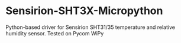 # Sensirion-SHT3X-Micropython
Python-based driver for Sensirion SHT31/35 temperature and relative humidity sensor. Tested on Pycom WiPy
